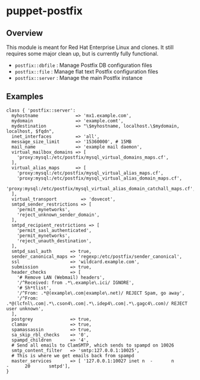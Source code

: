 # puppet-postfix

## Overview

This module is meant for Red Hat Enterprise Linux and clones. It still requires
some major clean up, but is currently fully functional.

* `postfix::dbfile` : Manage Postfix DB configuration files
* `postfix::file` : Manage flat text Postfix configuration files
* `postfix::server` : Manage the main Postfix instance

## Examples

    class { 'postfix::server':
      myhostname              => 'mx1.example.com',
      mydomain                => 'example.comt',
      mydestination           => "\$myhostname, localhost.\$mydomain, localhost, $fqdn",
      inet_interfaces         => 'all',
      message_size_limit      => '15360000', # 15MB
      mail_name               => 'example mail daemon',
      virtual_mailbox_domains => [
        'proxy:mysql:/etc/postfix/mysql_virtual_domains_maps.cf',
      ],
      virtual_alias_maps      => [
        'proxy:mysql:/etc/postfix/mysql_virtual_alias_maps.cf',
        'proxy:mysql:/etc/postfix/mysql_virtual_alias_domain_maps.cf',
        'proxy:mysql:/etc/postfix/mysql_virtual_alias_domain_catchall_maps.cf',
      ],
      virtual_transport         => 'dovecot',
      smtpd_sender_restrictions => [
        'permit_mynetworks',
        'reject_unknown_sender_domain',
      ],
      smtpd_recipient_restrictions => [
        'permit_sasl_authenticated',
        'permit_mynetworks',
        'reject_unauth_destination',
      ],
      smtpd_sasl_auth       => true,
      sender_canonical_maps => 'regexp:/etc/postfix/sender_canonical',
      ssl                   => 'wildcard.example.com',
      submission            => true,
      header_checks         => [
        '# Remove LAN (Webmail) headers',
        '/^Received: from .*\.example\.ici/ IGNORE',
        '# Sh*tlist',
        '/^From: .*@(example\.com|example\.net)/ REJECT Spam, go away',
        '/^From: .*@(lcfnl\.com|.*\.cson4\.com|.*\.idep4\.com|.*\.gagc4\.com)/ REJECT user unknown',
      ],
      postgrey              => true,
      clamav                => true,
      spamassassin          => true,
      sa_skip_rbl_checks    => '0',
      spampd_children       => '4',
      # Send all emails to ClamSMTP, which sends to spampd on 10026
      smtp_content_filter   => 'smtp:127.0.0.1:10025',
      # This is where we get emails back from spampd
      master_services       => [ '127.0.0.1:10027 inet n  -       n       -      20       smtpd'],
    }

